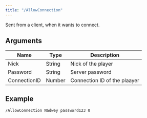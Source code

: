 ```yaml
---
title: "/AllowConnection"
---
```


Sent from a client, when it wants to connect.

## Arguments

| Name         | Type   | Description                  |
| ------------ | ------ | ---------------------------- |
| Nick         | String | Nick of the player           |
| Password     | String | Server password              |
| ConnectionID | Number | Connection ID of the plaayer |

## Example

```text
/AllowConnection Nadwey password123 0
```
